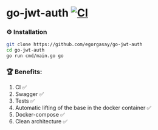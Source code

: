 # go-jwt-auth [![CI](https://github.com/egorgasay/telemarket/actions/workflows/ci.yml/badge.svg)](https://github.com/egorgasay/go-jwt-auth/actions/workflows/ci.yml)

### ⚙️ Installation

```bash
git clone https://github.com/egorgasay/go-jwt-auth
cd go-jwt-auth
go run cmd/main.go go
```

### 🏆 Benefits:
1. CI ✅
2. Swagger ✅
3. Tests ✅
4. Automatic lifting of the base in the docker container ✅
5. Docker-compose ✅
6. Clean architecture ✅
